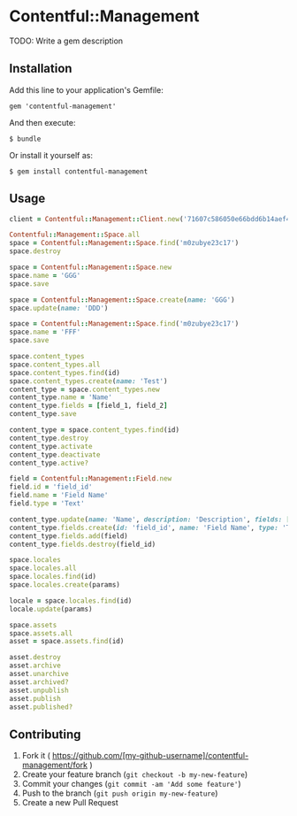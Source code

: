 # Contentful::Management

TODO: Write a gem description

## Installation

Add this line to your application's Gemfile:

    gem 'contentful-management'

And then execute:

    $ bundle

Or install it yourself as:

    $ gem install contentful-management

## Usage

```ruby
client = Contentful::Management::Client.new('71607c586050e66bdd6b14aef4515c8ea55034889336dac69c96cbd2c3916d08')

Contentful::Management::Space.all
space = Contentful::Management::Space.find('m0zubye23c17')
space.destroy

space = Contentful::Management::Space.new
space.name = 'GGG'
space.save

space = Contentful::Management::Space.create(name: 'GGG')
space.update(name: 'DDD')

space = Contentful::Management::Space.find('m0zubye23c17')
space.name = 'FFF'
space.save

space.content_types
space.content_types.all
space.content_types.find(id)
space.content_types.create(name: 'Test')
content_type = space.content_types.new
content_type.name = 'Name'
content_type.fields = [field_1, field_2]
content_type.save

content_type = space.content_types.find(id)
content_type.destroy
content_type.activate
content_type.deactivate
content_type.active?

field = Contentful::Management::Field.new
field.id = 'field_id'
field.name = 'Field Name'
field.type = 'Text'

content_type.update(name: 'Name', description: 'Description', fields: [field])
content_type.fields.create(id: 'field_id', name: 'Field Name', type: 'Text') #if field_id exists related field is updated
content_type.fields.add(field)
content_type.fields.destroy(field_id)

space.locales
space.locales.all
space.locales.find(id)
space.locales.create(params)

locale = space.locales.find(id)
locale.update(params)

space.assets
space.assets.all
asset = space.assets.find(id)

asset.destroy
asset.archive
asset.unarchive
asset.archived?
asset.unpublish
asset.publish
asset.published?

```

## Contributing

1. Fork it ( https://github.com/[my-github-username]/contentful-management/fork )
2. Create your feature branch (`git checkout -b my-new-feature`)
3. Commit your changes (`git commit -am 'Add some feature'`)
4. Push to the branch (`git push origin my-new-feature`)
5. Create a new Pull Request
